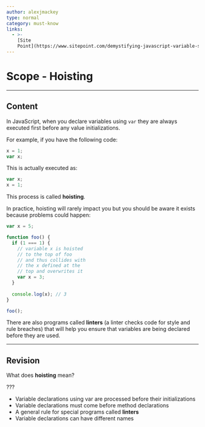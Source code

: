 ```yaml
---
author: alexjmackey
type: normal
category: must-know
links:
  - >-
    [Site
    Point](https://www.sitepoint.com/demystifying-javascript-variable-scope-hoisting/){website}
---
```


# Scope - Hoisting


---

## Content

In JavaScript, when you declare variables using `var` they are always executed first before any value initializations.

For example, if you have the following code:

```javascript
x = 1;
var x;
```

This is actually executed as:

```javascript
var x;
x = 1;
```

This process is called **hoisting**.

In practice, hoisting will rarely impact you but you should be aware it exists because problems could happen:

```js
var x = 5;

function foo() {
  if (1 === 1) {
    // variable x is hoisted
    // to the top of foo
    // and thus collides with
    // the x defined at the
    // top and overwrites it
    var x = 3;
  }
  
  console.log(x); // 3
}

foo();
```

There are also programs called **linters** (a linter checks code for style and rule breaches) that will help you ensure that variables are being declared before they are used.


---

## Revision

What does **hoisting** mean?

???

- Variable declarations using var are processed before their initializations
- Variable declarations must come before method declarations
- A general rule for special programs called **linters**
- Variable declarations can have different names
